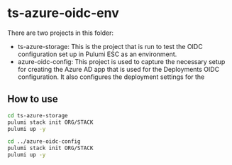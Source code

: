 # ts-azure-oidc-env
There are two projects in this folder:
- ts-azure-storage: This is the project that is run to test the OIDC configuration set up in Pulumi ESC as an environment.
- azure-oidc-config: This project is used to capture the necessary setup for creating the Azure AD app that is used for the Deployments OIDC configuration. It also configures the deployment settings for the 

## How to use
```bash
cd ts-azure-storage
pulumi stack init ORG/STACK
pulumi up -y

cd ../azure-oidc-config
pulumi stack init ORG/STACK
pulumi up -y
```